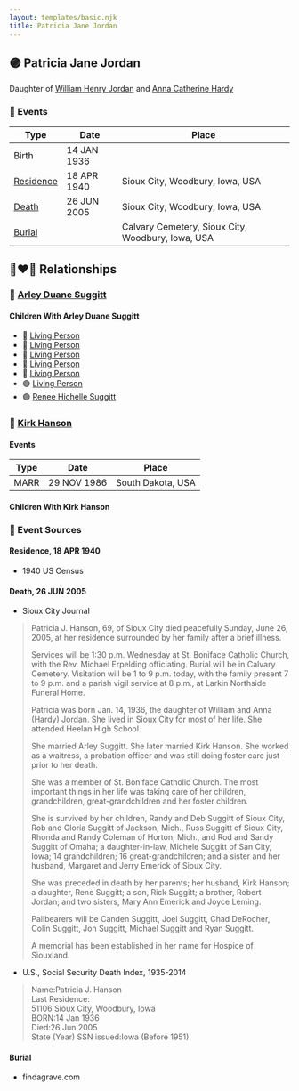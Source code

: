 ```yaml
---
layout: templates/basic.njk
title: Patricia Jane Jordan
---
```

## 🟣 Patricia Jane Jordan

Daughter of [William Henry Jordan](/people/3/32091032) and [Anna Catherine Hardy](/people/2/25919759)

### 📆 Events

Type | Date | Place
------ | ------ | ------
Birth | 14 JAN 1936 |
[Residence](#event-1) | 18 APR 1940 | Sioux City, Woodbury, Iowa, USA
[Death](#event-2) | 26 JUN 2005 | Sioux City, Woodbury, Iowa, USA
[Burial](#event-3) |  | Calvary Cemetery, Sioux City, Woodbury, Iowa, USA

## 👩‍❤️‍👨 Relationships

### 🔵 [Arley Duane Suggitt](/people/9/91694885)

#### Children With Arley Duane Suggitt
* 🔵 [Living Person](/people/2/25836418)
* 🔵 [Living Person](/people/6/66289520)
* 🔵 [Living Person](/people/6/6498027)
* 🔵 [Living Person](/people/1/17261472)
* 🔵 [Living Person](/people/6/63194399)
* 🟣 [Living Person](/people/1/19693317)
* 🟣 [Renee Hichelle Suggitt](/people/4/42597908)
### 🔵 [Kirk Hanson](/people/5/56559922)

#### Events

Type | Date | Place
------ | ------ | ------
MARR | 29 NOV 1986 | South Dakota, USA
#### Children With Kirk Hanson
### 📰 Event Sources

#### <a id="event-1"></a> Residence, 18 APR 1940
* 1940 US Census

#### <a id="event-2"></a> Death, 26 JUN 2005
* Sioux City Journal
>   
  > Patricia J. Hanson, 69, of Sioux City died peacefully Sunday, June 26, 2005, at her residence surrounded by her family after a brief illness.  
  >   
  > Services will be 1:30 p.m. Wednesday at St. Boniface Catholic Church, with the Rev. Michael Erpelding officiating. Burial will be in Calvary Cemetery. Visitation will be 1 to 9 p.m. today, with the family present 7 to 9 p.m. and a parish vigil service at 8 p.m., at Larkin Northside Funeral Home.  
  >   
  > Patricia was born Jan. 14, 1936, the daughter of William and Anna (Hardy) Jordan. She lived in Sioux City for most of her life. She attended Heelan High School.  
  >   
  > She married Arley Suggitt. She later married Kirk Hanson. She worked as a waitress, a probation officer and was still doing foster care just prior to her death.  
  >   
  > She was a member of St. Boniface Catholic Church. The most important things in her life was taking care of her children, grandchildren, great-grandchildren and her foster children.  
  >   
  > She is survived by her children, Randy and Deb Suggitt of Sioux City, Rob and Gloria Suggitt of Jackson, Mich., Russ Suggitt of Sioux City, Rhonda and Randy Coleman of Horton, Mich., and Rod and Sandy Suggitt of Omaha; a daughter-in-law, Michele Suggitt of San City, Iowa; 14 grandchildren; 16 great-grandchildren; and a sister and her husband, Margaret and Jerry Emerick of Sioux City.  
  >   
  > She was preceded in death by her parents; her husband, Kirk Hanson; a daughter, Rene Suggitt; a son, Rick Suggitt; a brother, Robert Jordan; and two sisters, Mary Ann Emerick and Joyce Leming.  
  >   
  > Pallbearers will be Canden Suggitt, Joel Suggitt, Chad DeRocher, Colin Suggitt, Jon Suggitt, Michael Suggitt and Ryan Suggitt.  
  >   
  > A memorial has been established in her name for Hospice of Siouxland.
* U.S., Social Security Death Index, 1935-2014
>   
  > Name:Patricia J. Hanson  
  > Last Residence:  
  > 51106 Sioux City, Woodbury, Iowa  
  > BORN:14 Jan 1936  
  > Died:26 Jun 2005  
  > State (Year) SSN issued:Iowa (Before 1951)

#### <a id="event-3"></a> Burial
* findagrave.com
